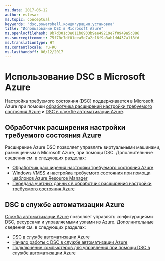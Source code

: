 ```yaml
---
ms.date: 2017-06-12
author: eslesar
ms.topic: conceptual
keywords: "dsc,powershell,конфигурация,установка"
title: "Использование DSC в Microsoft Azure"
ms.openlocfilehash: 9b7d301c3e011b8933b9ee49219e7f0949a5c886
ms.sourcegitcommit: 75f70c7df01eea5e7a2c16f9a3ab1dd437a1f8fd
ms.translationtype: HT
ms.contentlocale: ru-RU
ms.lasthandoff: 06/12/2017
---
```

<a id="using-dsc-on-microsoft-azure" class="xliff"></a>
# Использование DSC в Microsoft Azure

Настройка требуемого состояния (DSC) поддерживается в Microsoft Azure при помощи [обработчика расширений настройки требуемого состояния Azure](https://docs.microsoft.com/azure/virtual-machines/virtual-machines-windows-extensions-dsc-overview) и [DSC в службе автоматизации Azure](https://docs.microsoft.com/azure/automation/automation-dsc-overview).

<a id="azure-desired-state-configuration-extension-handler" class="xliff"></a>
## Обработчик расширения настройки требуемого состояния Azure

Расширение Azure DSC позволяет управлять виртуальными машинами, размещенным в Microsoft Azure, при помощи DSC. Дополнительные сведения см. в следующих разделах:

- [Обработчик расширения настройки требуемого состояния Azure](https://docs.microsoft.com/azure/virtual-machines/virtual-machines-windows-extensions-dsc-overview)
- [Windows VMSS и настройка требуемого состояния при помощи шаблонов Azure Resource Manager](https://docs.microsoft.com/azure/virtual-machines/virtual-machines-windows-extensions-dsc-template)
- [Передача учетных данных в обработчик расширения настройки требуемого состояния Azure](https://docs.microsoft.com/azure/virtual-machines/virtual-machines-windows-extensions-dsc-credentials)

<a id="azure-automation-dsc" class="xliff"></a>
## DSC в службе автоматизации Azure

[Служба автоматизации Azure](https://azure.microsoft.com/services/automation/) позволяет управлять конфигурациями DSC, ресурсами и управляемыми узлами из Azure. Дополнительные сведения см. в следующих разделах:

- [DSC в службе автоматизации Azure](https://docs.microsoft.com/azure/automation/automation-dsc-overview)
- [Начало работы с DSC в службе автоматизации Azure](https://docs.microsoft.com/azure/automation/automation-dsc-getting-started)
- [Подключение компьютеров для управления при помощи DSC в службе автоматизации Azure](https://docs.microsoft.com/azure/automation/automation-dsc-onboarding)

